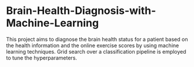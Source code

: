 # Brain-Health-Diagnosis-with-Machine-Learning
This project aims to diagnose the brain health status for a patient based on the health information and the online exercise scores by using machine learning techniques. Grid search over a classification pipeline is employed to tune the hyperparameters.
